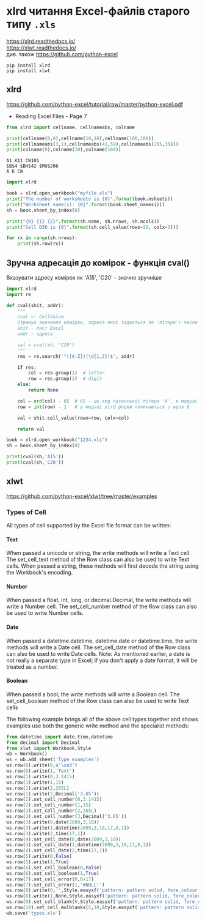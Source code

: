 # xlrd читання Excel-файлів старого типу `.xls`

<https://xlrd.readthedocs.io/>  
<https://xlwt.readthedocs.io/>  
див. також <https://github.com/python-excel>

    pip install xlrd
    pip install xlwt

## xlrd

<https://github.com/python-excel/tutorial/raw/master/python-excel.pdf>

- Reading Excel Files - Page 7

```python
from xlrd import cellname, cellnameabs, colname

print(cellname(0,0),cellname(10,10),cellname(100,100))
print(cellnameabs(3,1),cellnameabs(41,59),cellnameabs(265,358))
print(colname(0),colname(10),colname(100))
```
```
A1 K11 CW101
$B$4 $BH$42 $MU$266
A K CW
```


```python
import xlrd

book = xlrd.open_workbook("myfile.xls")
print("The number of worksheets is {0}".format(book.nsheets))
print("Worksheet name(s): {0}".format(book.sheet_names()))
sh = book.sheet_by_index(0)

print("{0} {1} {2}".format(sh.name, sh.nrows, sh.ncols))
print("Cell D30 is {0}".format(sh.cell_value(rowx=29, colx=3)))

for rx in range(sh.nrows):
    print(sh.row(rx))
```

## Зручна адресація до комірок - функція cval()

Вказувати адресу комірок як 'A15', 'C20' - значно зручніше

```python
import xlrd
import re

def cval(shit, addr):
    """
    cval <- CellValue
    Отримує значення комірки, адреса якої задається як 'літера'+'число':
    shit - лист Excel
    addr - адреса

    val = cval(sh, 'C20')
    """
    res = re.search('^([A-Z])(\d{1,2})$', addr)

    if res:
        col = res.group(1)  # letter
        row = res.group(2)  # digit
    else:
        return None

    col = ord(col) - 65  # 65 - це код латинської літери 'A', в модулі xlrd стовпчик 'A' == 0
    row = int(row) - 1   # в модулі xlrd рядки починаються з нуля 0

    val = shit.cell_value(rowx=row, colx=col)

    return val

book = xlrd.open_workbook("1234.xls")
sh = book.sheet_by_index(0)

print(cval(sh,'A15'))
print(cval(sh,'C20'))
```

## xlwt


https://github.com/python-excel/xlwt/tree/master/examples

### Types of Cell

All types of cell supported by the Excel file format can be written:

#### Text

When passed a unicode or string, the write methods will write a Text cell.
The set_cell_text method of the Row class can also be used to write Text cells.
When passed a string, these methods will first decode the string using the Workbook's
encoding.

#### Number

When passed a float, int, long, or decimal.Decimal, the write methods will write a
Number cell.
The set_cell_number method of the Row class can also be used to write Number cells.

#### Date

When passed a datetime.datetime, datetime.date or datetime.time, the write
methods will write a Date cell.
The set_cell_date method of the Row class can also be used to write Date cells.
Note: As mentioned earlier, a date is not really a separate type in Excel; if you don't apply a
date format, it will be treated as a number.

#### Boolean

When passed a bool, the write methods will write a Boolean cell.
The set_cell_boolean method of the Row class can also be used to write Text cells

The following example brings all of the above cell types together and shows examples use
both the generic write method and the specialist methods:

```python
from datetime import date,time,datetime
from decimal import Decimal
from xlwt import Workbook,Style
wb = Workbook()
ws = wb.add_sheet('Type examples')
ws.row(0).write(0,u'\xa3')
ws.row(0).write(1,'Text')
ws.row(1).write(0,3.1415)
ws.row(1).write(1,15)
ws.row(1).write(2,265L)
ws.row(1).write(3,Decimal('3.65'))
ws.row(2).set_cell_number(0,3.1415)
ws.row(2).set_cell_number(1,15)
ws.row(2).set_cell_number(2,265L)
ws.row(2).set_cell_number(3,Decimal('3.65'))
ws.row(3).write(0,date(2009,3,18))
ws.row(3).write(1,datetime(2009,3,18,17,0,1))
ws.row(3).write(2,time(17,1))
ws.row(4).set_cell_date(0,date(2009,3,18))
ws.row(4).set_cell_date(1,datetime(2009,3,18,17,0,1))
ws.row(4).set_cell_date(2,time(17,1))
ws.row(5).write(0,False)
ws.row(5).write(1,True)
ws.row(6).set_cell_boolean(0,False)
ws.row(6).set_cell_boolean(1,True)
ws.row(7).set_cell_error(0,0x17)
ws.row(7).set_cell_error(1,'#NULL!')
ws.row(8).write(0,'',Style.easyxf('pattern: pattern solid, fore_colour green;'))
ws.row(8).write(1,None,Style.easyxf('pattern: pattern solid, fore_colourblue;'))
ws.row(9).set_cell_blank(0,Style.easyxf('pattern: pattern solid, fore_colour yellow;'))
ws.row(10).set_cell_mulblanks(5,10,Style.easyxf('pattern: pattern solid, fore_colour red;'))
wb.save('types.xls')
```
